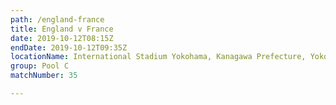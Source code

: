 ```yaml
---
path: /england-france
title: England v France
date: 2019-10-12T08:15Z
endDate: 2019-10-12T09:35Z
locationName: International Stadium Yokohama, Kanagawa Prefecture, Yokohama City
group: Pool C
matchNumber: 35

---
```

